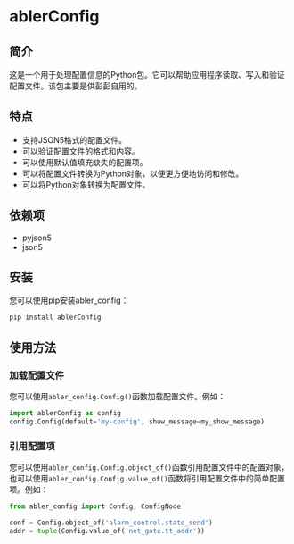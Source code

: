 ablerConfig
=============

简介
--

这是一个用于处理配置信息的Python包。它可以帮助应用程序读取、写入和验证配置文件。该包主要是供彭彭自用的。

特点
--

*   支持JSON5格式的配置文件。
*   可以验证配置文件的格式和内容。
*   可以使用默认值填充缺失的配置项。
*   可以将配置文件转换为Python对象，以便更方便地访问和修改。
*   可以将Python对象转换为配置文件。

依赖项
---

*   pyjson5
*   json5

安装
--

您可以使用pip安装abler\_config：

```bash
pip install ablerConfig
```

使用方法
----

### 加载配置文件

您可以使用`abler_config.Config()`函数加载配置文件。例如：

```python
import ablerConfig as config
config.Config(default='my-config', show_message=my_show_message)
```

### 引用配置项

您可以使用`abler_config.Config.object_of()`函数引用配置文件中的配置对象，也可以使用`abler_config.Config.value_of()`函数将引用配置文件中的简单配置项。例如：

```python
from abler_config import Config, ConfigNode

conf = Config.object_of('alarm_control.state_send')
addr = tuple(Config.value_of('net_gate.tt_addr'))
```

